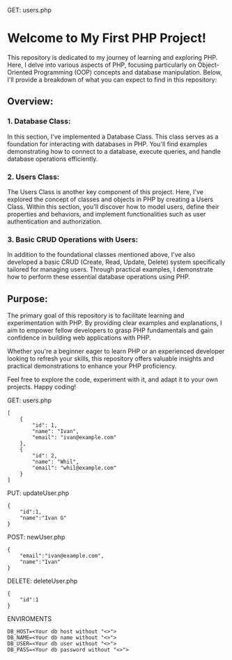 GET: users.php

# Welcome to My First PHP Project!

This repository is dedicated to my journey of learning and exploring PHP. Here, I delve into various aspects of PHP, focusing particularly on Object-Oriented Programming (OOP) concepts and database manipulation. Below, I'll provide a breakdown of what you can expect to find in this repository:

## Overview:

### 1. Database Class:

In this section, I've implemented a Database Class. This class serves as a foundation for interacting with databases in PHP. You'll find examples demonstrating how to connect to a database, execute queries, and handle database operations efficiently.

### 2. Users Class:

The Users Class is another key component of this project. Here, I've explored the concept of classes and objects in PHP by creating a Users Class. Within this section, you'll discover how to model users, define their properties and behaviors, and implement functionalities such as user authentication and authorization.

### 3. Basic CRUD Operations with Users:

In addition to the foundational classes mentioned above, I've also developed a basic CRUD (Create, Read, Update, Delete) system specifically tailored for managing users. Through practical examples, I demonstrate how to perform these essential database operations using PHP.

## Purpose:

The primary goal of this repository is to facilitate learning and experimentation with PHP. By providing clear examples and explanations, I aim to empower fellow developers to grasp PHP fundamentals and gain confidence in building web applications with PHP.

Whether you're a beginner eager to learn PHP or an experienced developer looking to refresh your skills, this repository offers valuable insights and practical demonstrations to enhance your PHP proficiency.

Feel free to explore the code, experiment with it, and adapt it to your own projects. Happy coding!

GET: users.php

```
[
    {
        "id": 1,
        "name": "Ivan",
        "email": "ivan@example.com"
    },
    {
        "id": 2,
        "name": "Whil",
        "email": "whil@example.com"
    }
]
```

PUT: updateUser.php

```
{
    "id":1,
    "name":"Ivan G"
}
```

POST: newUser.php

```
{
    "email":"ivan@example.com",
    "name":"Ivan"
}
```

DELETE: deleteUser.php

```
{
    "id":1
}
```

ENVIROMENTS

```
DB_HOST=<Your db host without "<>">
DB_NAME=<Your db name without "<>">
DB_USER=<Your db user without "<>">
DB_PASS=<Your db password without "<>">
```
